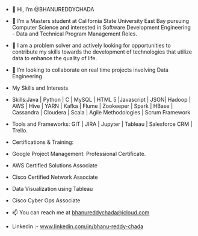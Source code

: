- 👋 Hi, I’m @BHANUREDDYCHADA
- 👀 I’m a Masters student at California State University East Bay pursuing Computer Science and interested in Software Development Engineering - Data and Technical Program Management Roles.
- 🌱 I am a problem solver and actively looking for opportunities to contribute my skills towards the development of technologies that utilize data to enhance the quality of life.
- 💞️ I’m looking to collaborate on real time projects involving Data Engineering

- My Skills and Interests
- Skills:Java | Python | C | MySQL | HTML 5 |Javascript | JSON| Hadoop | AWS | Hive | YARN | Kafka | Flume | Zookeeper | Spark | HBase | Cassandra | Cloudera | Scala | Agile Methodologies | Scrum Framework
- Tools and Frameworks: GIT | JIRA | Jupyter | Tableau | Salesforce CRM | Trello.

- Certifications & Training:
- Google Project Management: Professional Certificate.
- AWS Certified Solutions Associate
- Cisco Certified Network Associate
- Data Visualization using Tableau
- Cisco Cyber Ops Associate

- 📫 You can reach me at bhanureddychada@icloud.com
- Linkedin :- www.linkedin.com/in/bhanu-reddy-chada

<!---
BHANUREDDYCHADA/BHANUREDDYCHADA is a ✨ special ✨ repository because its `README.md` (this file) appears on your GitHub profile.
You can click the Preview link to take a look at your changes.
--->
